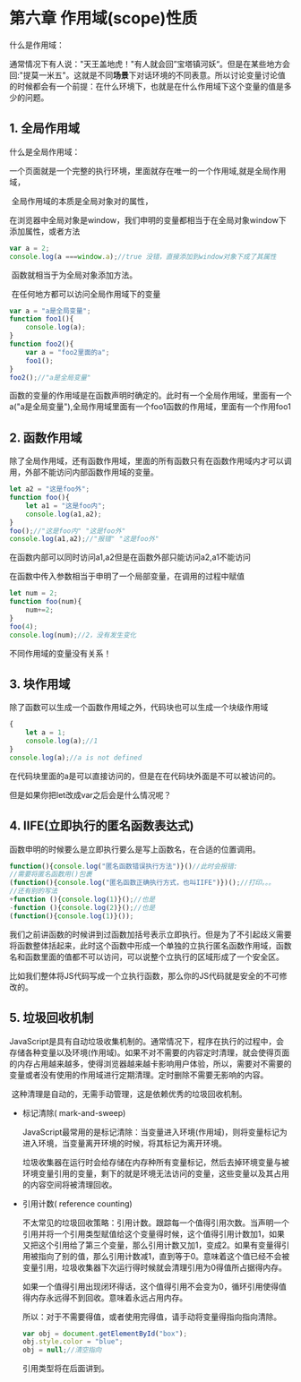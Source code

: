 # 第六章 作用域(scope)性质

什么是作用域：

​	通常情况下有人说："天王盖地虎！"有人就会回”宝塔镇河妖“。但是在某些地方会回:"提莫一米五"。这就是不同**场景**下对话环境的不同表意。所以讨论变量讨论值的时候都会有一个前提：在什么环境下，也就是在什么作用域下这个变量的值是多少的问题。

## 1. 全局作用域

什么是全局作用域：

​	一个页面就是一个完整的执行环境，里面就存在唯一的一个作用域,就是全局作用域，

​	全局作用域的本质是全局对象对的属性，

​	在浏览器中全局对象是window，我们申明的变量都相当于在全局对象window下添加属性，或者方法

```js
var a = 2;
console.log(a ===window.a);//true 没错，直接添加到window对象下成了其属性
```

​	函数就相当于为全局对象添加方法。

​	在任何地方都可以访问全局作用域下的变量

```js
var a = "a是全局变量";
function foo1(){
    console.log(a);
}
function foo2(){
    var a = "foo2里面的a";
    foo1();
}
foo2();//"a是全局变量"
```

函数的变量的作用域是在函数声明时确定的。此时有一个全局作用域，里面有一个a("a是全局变量"),全局作用域里面有一个foo1函数的作用域，里面有一个作用foo1

## 2. 函数作用域

除了全局作用域，还有函数作用域，里面的所有函数只有在函数作用域内才可以调用，外部不能访问内部函数作用域的变量。

```js
let a2 = "这是foo外";
function foo(){
    let a1 = "这是foo内";
    console.log(a1,a2);
}
foo();//"这是foo内" "这是foo外"
console.log(a1,a2);//"报错" "这是foo外"
```

在函数内部可以同时访问a1,a2但是在函数外部只能访问a2,a1不能访问

在函数中传入参数相当于申明了一个局部变量，在调用的过程中赋值

```js
let num = 2;
function foo(num){
	num+=2;
}
foo(4);
console.log(num);//2，没有发生变化
```

不同作用域的变量没有关系！

## 3. 块作用域

除了函数可以生成一个函数作用域之外，代码块也可以生成一个块级作用域

```js
{
    let a = 1;
    console.log(a);//1
}
console.log(a);//a is not defined
```

在代码块里面的a是可以直接访问的，但是在在代码块外面是不可以被访问的。

但是如果你把let改成var之后会是什么情况呢？



## 4. IIFE(立即执行的匿名函数表达式)

函数申明的时候要么是立即执行要么是写上函数名，在合适的位置调用。

```js
function(){console.log("匿名函数错误执行方法")}()//此时会报错: 
//需要将匿名函数用()包裹
(function(){console.log("匿名函数正确执行方式，也叫IIFE")})();//打印。。。
//还有别的写法
+function (){console.log(1)}();//也是
-function (){console.log(2)}();//也是
(function(){console.log(1)}());
```

我们之前讲函数的时候讲到过函数加括号表示立即执行。但是为了不引起歧义需要将函数整体括起来，此时这个函数中形成一个单独的立执行匿名函数作用域，函数名和函数里面的值都不可以访问，可以说整个立执行的区域形成了一个安全区。

比如我们整体将JS代码写成一个立执行函数，那么你的JS代码就是安全的不可修改的。

## 5. 垃圾回收机制

​	JavaScript是具有自动垃圾收集机制的。通常情况下，程序在执行的过程中，会存储各种变量以及环境(作用域)。如果不对不需要的内容定时清理，就会使得页面的内存占用越来越多，使得浏览器越来越卡影响用户体验，所以，需要对不需要的变量或者没有使用的作用域进行定期清理。定时删除不需要无影响的内容。

​	这种清理是自动的，无需手动管理，这是依赖优秀的垃圾回收机制。

* 标记清除( mark-and-sweep)

  JavaScript最常用的是标记清除：当变量进入环境(作用域)，则将变量标记为进入环境，当变量离开环境的时候，将其标记为离开环境。

  垃圾收集器在运行时会给存储在内存种所有变量标记，然后去掉环境变量与被环境变量引用的变量，剩下的就是环境无法访问的变量，这些变量以及其占用的内容空间将被清理回收。

* 引用计数( reference counting)

  不太常见的垃圾回收策略：引用计数。跟踪每一个值得引用次数。当声明一个引用并将一个引用类型赋值给这个变量得时候，这个值得引用计数加1，如果又把这个引用给了第三个变量，那么引用计数又加1，变成2。如果有变量得引用被指向了别的值，那么引用计数减1，直到等于0。意味着这个值已经不会被变量引用，垃圾收集器下次运行得时候就会清理引用为0得值所占据得内存。

  如果一个值得引用出现闭环得话，这个值得引用不会变为0，循环引用使得值得内存永远得不到回收。意味着永远占用内存。

  所以：对于不需要得值，或者使用完得值，请手动将变量得指向指向清除。

  ```js
  var obj = document.getElementById("box");
  obj.style.color = "blue";
  obj = null;//清空指向
  ```

  引用类型将在后面讲到。
